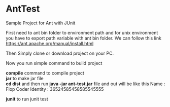 # AntTest
Sample Project for Ant with JUnit

First need to ant bin folder to environment path and for unix environment you have to export path variable with ant bin folder.
We can follow this link https://ant.apache.org/manual/install.html

Then Simply clone or download project on your PC.

Now you run simple command to build project

**compile** command to compile project     
**jar** to make jar file   
**cd dist** and then run **java -jar ant-test.jar** file and out will be like this 
   Name : Flop Coder
   Identity : 36524585458585545555

**junit** to run junit test
